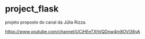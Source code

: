 # project_flask

projeto proposto do canal da Júlia Rizza.

https://www.youtube.com/channel/UCiHEeTXhVQDnw4m8OVl36yA

